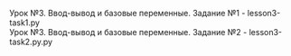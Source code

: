Урок №3. Ввод-вывод и базовые переменные. Задание №1 - lesson3-task1.py <br>
Урок №3. Ввод-вывод и базовые переменные. Задание №2 - lesson3-task2.py.py
